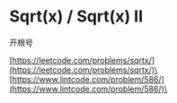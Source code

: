 # Sqrt(x) / Sqrt(x) II

开根号

[https://leetcode.com/problems/sqrtx/](https://leetcode.com/problems/sqrtx/)\
\
[https://www.lintcode.com/problem/586/](https://www.lintcode.com/problem/586/)\
